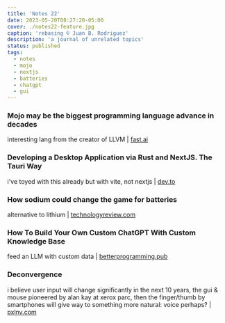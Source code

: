 ```yaml
---
title: 'Notes 22'
date: 2023-05-20T08:27:20-05:00
cover: ./notes22-feature.jpg
caption: 'rebasing © Juan B. Rodriguez'
description: 'a journal of unrelated topics'
status: published
tags:
  - notes
  - mojo
  - nextjs
  - batteries
  - chatgpt
  - gui
---
```


### Mojo may be the biggest programming language advance in decades

interesting lang from the creator of LLVM | [fast.ai](https://www.fast.ai/posts/2023-05-03-mojo-launch.html)

### Developing a Desktop Application via Rust and NextJS. The Tauri Way

i've toyed with this already but with vite, not nextjs | [dev.to](https://dev.to/valorsoftware/developing-a-desktop-application-via-rust-and-nextjs-the-tauri-way-2iin)

### How sodium could change the game for batteries

alternative to lithium | [technologyreview.com](https://www.technologyreview.com/2023/05/11/1072865/how-sodium-could-change-the-game-for-batteries/)

### How To Build Your Own Custom ChatGPT With Custom Knowledge Base

feed an LLM with custom data | [betterprogramming.pub](https://betterprogramming.pub/how-to-build-your-own-custom-chatgpt-with-custom-knowledge-base-4e61ad82427e)

### Deconvergence

i believe user input will change significantly in the next 10 years, the gui & mouse pioneered by alan kay at xerox parc, then the finger/thumb by smartphones will give way to something more natural: voice perhaps? | [pxlnv.com](https://pxlnv.com/blog/deconvergence/)

